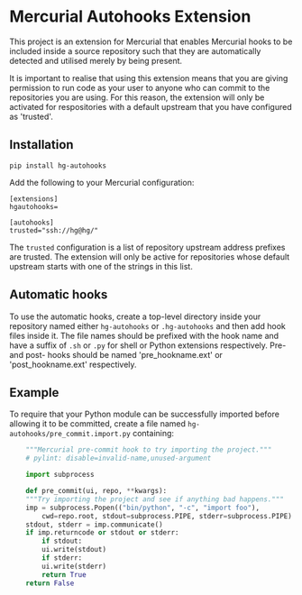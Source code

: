 Mercurial Autohooks Extension
=============================

This project is an extension for Mercurial that enables Mercurial hooks to
be included inside a source repository such that they are automatically
detected and utilised merely by being present.

It is important to realise that using this extension means that you
are giving permission to run code as your user to anyone who can commit to
the repositories you are using. For this reason, the extension will only
be activated for respositories with a default upstream that you have
configured as 'trusted'.

Installation
------------

    pip install hg-autohooks

Add the following to your Mercurial configuration:

    [extensions]
    hgautohooks=

    [autohooks]
    trusted="ssh://hg@hg/"

The `trusted` configuration is a list of repository upstream address
prefixes are trusted. The extension will only be active for repositories
whose default upstream starts with one of the strings in this list.

Automatic hooks
---------------

To use the automatic hooks, create a top-level directory inside your
repository named either `hg-autohooks` or `.hg-autohooks` and then
add hook files inside it. The file names should be prefixed with the
hook name and have a suffix of `.sh` or `.py` for shell or Python
extensions respectively. Pre- and post- hooks should be named
'pre_hookname.ext' or 'post_hookname.ext' respectively.

Example
-------

To require that your Python module can be successfully imported
before allowing it to be committed, create a file named
`hg-autohooks/pre_commit.import.py` containing:

```python
    """Mercurial pre-commit hook to try importing the project."""
    # pylint: disable=invalid-name,unused-argument

    import subprocess

    def pre_commit(ui, repo, **kwargs):
	"""Try importing the project and see if anything bad happens."""
	imp = subprocess.Popen(("bin/python", "-c", "import foo"),
	    cwd=repo.root, stdout=subprocess.PIPE, stderr=subprocess.PIPE)
	stdout, stderr = imp.communicate()
	if imp.returncode or stdout or stderr:
	    if stdout:
		ui.write(stdout)
	    if stderr:
		ui.write(stderr)
	    return True
	return False
```
